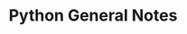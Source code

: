 ---
title: Python General Notes
weight: 0
excerpt: Python General Notes & Resources
seo:
    title: ''
    description: ''
    robots: []
    extra: []
    type: stackbit_page_meta
template: docs
---